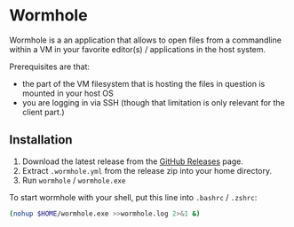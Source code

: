 Wormhole
=========

Wormhole is a an application that allows to open files from a commandline within a VM in your favorite editor(s) / applications in the host system.

Prerequisites are that:

* the part of the VM filesystem that is hosting the files in question is mounted in your host OS
* you are logging in via SSH (though that limitation is only relevant for the client part.)

Installation
------------

1. Download the latest release from the [GitHub Releases](https://github.com/kiesel/wormhole-go/releases) page.
2. Extract `.wormhole.yml` from the release zip into your home directory.
3. Run `wormhole` / `wormhole.exe`

To start wormhole with your shell, put this line into `.bashrc` / `.zshrc`:

```sh
(nohup $HOME/wormhole.exe >>wormhole.log 2>&1 &)
```
